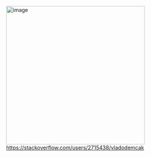 

<img width="371" alt="image" src="https://stackoverflow.com/users/flair/2715438.png"><br/>
https://stackoverflow.com/users/2715438/vladodemcak
